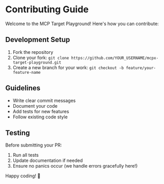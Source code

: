 # Contributing Guide

Welcome to the MCP Target Playground! Here's how you can contribute:

## Development Setup

1. Fork the repository
2. Clone your fork: `git clone https://github.com/YOUR_USERNAME/mcpx-target-playground.git`
3. Create a new branch for your work: `git checkout -b feature/your-feature-name`

## Guidelines

- Write clear commit messages
- Document your code
- Add tests for new features
- Follow existing code style

## Testing

Before submitting your PR:

1. Run all tests
2. Update documentation if needed
3. Ensure no panics occur (we handle errors gracefully here!)

Happy coding! 🚀